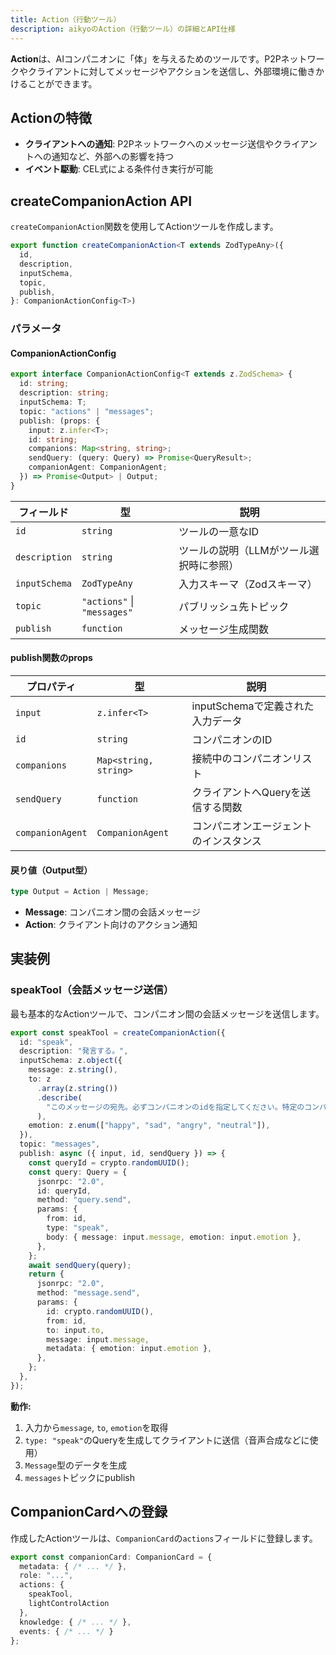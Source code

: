 ```yaml
---
title: Action（行動ツール）
description: aikyoのAction（行動ツール）の詳細とAPI仕様
---
```


**Action**は、AIコンパニオンに「体」を与えるためのツールです。P2Pネットワークやクライアントに対してメッセージやアクションを送信し、外部環境に働きかけることができます。

## Actionの特徴

- **クライアントへの通知**: P2Pネットワークへのメッセージ送信やクライアントへの通知など、外部への影響を持つ
- **イベント駆動**: CEL式による条件付き実行が可能

## createCompanionAction API

`createCompanionAction`関数を使用してActionツールを作成します。

```typescript
export function createCompanionAction<T extends ZodTypeAny>({
  id,
  description,
  inputSchema,
  topic,
  publish,
}: CompanionActionConfig<T>)
```

### パラメータ

#### CompanionActionConfig

```typescript
export interface CompanionActionConfig<T extends z.ZodSchema> {
  id: string;
  description: string;
  inputSchema: T;
  topic: "actions" | "messages";
  publish: (props: {
    input: z.infer<T>;
    id: string;
    companions: Map<string, string>;
    sendQuery: (query: Query) => Promise<QueryResult>;
    companionAgent: CompanionAgent;
  }) => Promise<Output> | Output;
}
```

| フィールド | 型 | 説明 |
|-----------|-----|------|
| `id` | `string` | ツールの一意なID |
| `description` | `string` | ツールの説明（LLMがツール選択時に参照） |
| `inputSchema` | `ZodTypeAny` | 入力スキーマ（Zodスキーマ） |
| `topic` | `"actions"` \| `"messages"` | パブリッシュ先トピック |
| `publish` | `function` | メッセージ生成関数 |

#### publish関数のprops

| プロパティ | 型 | 説明 |
|-----------|-----|------|
| `input` | `z.infer<T>` | inputSchemaで定義された入力データ |
| `id` | `string` | コンパニオンのID |
| `companions` | `Map<string, string>` | 接続中のコンパニオンリスト |
| `sendQuery` | `function` | クライアントへQueryを送信する関数 |
| `companionAgent` | `CompanionAgent` | コンパニオンエージェントのインスタンス |

#### 戻り値（Output型）

```typescript
type Output = Action | Message;
```

- **Message**: コンパニオン間の会話メッセージ
- **Action**: クライアント向けのアクション通知

## 実装例

### speakTool（会話メッセージ送信）

最も基本的なActionツールで、コンパニオン間の会話メッセージを送信します。

```typescript
export const speakTool = createCompanionAction({
  id: "speak",
  description: "発言する。",
  inputSchema: z.object({
    message: z.string(),
    to: z
      .array(z.string())
      .describe(
        "このメッセージの宛先。必ずコンパニオンのidを指定してください。特定のコンパニオンに個人的に話しかけたいとき以外は、必ず、会話に参加したことのある全員を含むようにしてください。また、積極的にuserに会話を振ってください。",
      ),
    emotion: z.enum(["happy", "sad", "angry", "neutral"]),
  }),
  topic: "messages",
  publish: async ({ input, id, sendQuery }) => {
    const queryId = crypto.randomUUID();
    const query: Query = {
      jsonrpc: "2.0",
      id: queryId,
      method: "query.send",
      params: {
        from: id,
        type: "speak",
        body: { message: input.message, emotion: input.emotion },
      },
    };
    await sendQuery(query);
    return {
      jsonrpc: "2.0",
      method: "message.send",
      params: {
        id: crypto.randomUUID(),
        from: id,
        to: input.to,
        message: input.message,
        metadata: { emotion: input.emotion },
      },
    };
  },
});
```

**動作:**

1. 入力から`message`, `to`, `emotion`を取得
2. `type: "speak"`のQueryを生成してクライアントに送信（音声合成などに使用）
3. `Message`型のデータを生成
4. `messages`トピックにpublish

## CompanionCardへの登録

作成したActionツールは、`CompanionCard`の`actions`フィールドに登録します。

```typescript
export const companionCard: CompanionCard = {
  metadata: { /* ... */ },
  role: "...",
  actions: {
    speakTool,
    lightControlAction
  },
  knowledge: { /* ... */ },
  events: { /* ... */ }
};
```
